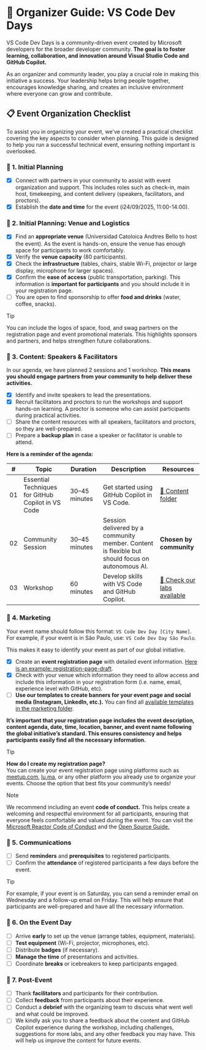 # 🎉 Organizer Guide: VS Code Dev Days

VS Code Dev Days is a community-driven event created by Microsoft developers for the broader developer community. **The goal is to foster learning, collaboration, and innovation around Visual Studio Code and GitHub Copilot.**

As an organizer and community leader, you play a crucial role in making this initiative a success. Your leadership helps bring people together, encourages knowledge sharing, and creates an inclusive environment where everyone can grow and contribute.

## 📋 Event Organization Checklist

To assist you in organizing your event, we've created a practical checklist covering the key aspects to consider when planning. This guide is designed to help you run a successful technical event, ensuring nothing important is overlooked.

### 👥 1. Initial Planning

- [x] Connect with partners in your community to assist with event organization and support. This includes roles such as check-in, main host, timekeeping, and content delivery (speakers, facilitators, and proctors).
- [x] Establish the **date and time** for the event (i24/09/2025, 11:00-14:00).

### 🏢 2. Initial Planning: Venue and Logistics

- [x] Find an **appropriate venue** (Universidad Catoloica Andtres Bello to host the event). As the event is hands-on, ensure the venue has enough space for participants to work comfortably.
- [x] Verify the **venue capacity** (80 participants).
- [x] Check the **infrastructure** (tables, chairs, stable Wi-Fi, projector or large display, microphone for larger spaces).
- [x] Confirm the **ease of access** (public transportation, parking). This information is **important for participants** and you should include it in your registration page.
- [ ] You are open to find sponsorship to offer **food and drinks** (water, coffee, snacks).

> [!TIP]
> You can include the logos of space, food, and swag partners on the registration page and event promotional materials. This highlights sponsors and partners, and helps strengthen future collaborations.

### 🎤 3. Content: Speakers & Facilitators

In our agenda, we have planned 2 sessions and 1 workshop. **This means you should engage partners from your community to help deliver these activities.**

- [x] Identify and invite speakers to lead the presentations.
- [x] Recruit facilitators and proctors to run the workshops and support hands-on learning. A proctor is someone who can assist participants during practical activities.
- [ ] Share the content resources with all speakers, facilitators and proctors, so they are well-prepared.
- [ ] Prepare a **backup plan** in case a speaker or facilitator is unable to attend.

**Here is a reminder of the agenda:**

| #  | Topic                                              | Duration      | Description                                                                 | Resources                |
|----|----------------------------------------------------|--------------|-----------------------------------------------------------------------------|--------------------------|
| 01 | Essential Techniques for GitHub Copilot in VS Code | 30–45 minutes | Get started using GitHub Copilot in VS Code.                                | [📁 Content folder](../content/) |
| 02 | Community Session                                 | 30–45 minutes | Session delivered by a community member. Content is flexible but should focus on autonomous AI. | **Chosen by community**  |
| 03 | Workshop                                          | 60 minutes    | Develop skills with VS Code and GitHub Copilot.                             | [📁 Check our labs available](../content/) |

### 📣 4. Marketing

Your event name should follow this format: `VS Code Dev Day [City Name]`. For example, if your event is in São Paulo, use: `VS Code Dev Day São Paulo`.

This makes it easy to identify your event as part of our global initiative.

- [x] Create an **event registration page** with detailed event information. [Here is an example: registration-page-draft](registration-page-draft.md).
- [x] Check with your venue which information they need to allow access and include this information in your registration form (i.e. name, email, experience level with GitHub, etc).
- [ ] **Use our templates to create banners for your event page and social media (Instagram, LinkedIn, etc.).** You can find all [available templates in the marketing folder](../marketing/).

**It’s important that your registration page includes the event description, content agenda, date, time, location, banner, and event name following the global initiative’s standard. This ensures consistency and helps participants easily find all the necessary information.**

> [!TIP]
> **How do I create my registration page?**  
> You can create your event registration page using platforms such as [meetup.com](https://www.meetup.com/), [lu.ma](https://lu.ma/), or any other platform you already use to organize your events. Choose the option that best fits your community’s needs!

> [!NOTE]
> We recommend including an event **code of conduct.** This helps create a welcoming and respectful environment for all participants, ensuring that everyone feels comfortable and valued during the event. You can visit the [Microsoft Reactor Code of Conduct](https://developer.microsoft.com/en-us/reactor/codeofconduct/) and the [Open Source Guide.](https://opensource.guide/code-of-conduct/)

### 📧 5. Communications

- [ ] Send **reminders** and **prerequisites** to registered participants.
- [ ] Confirm the **attendance** of registered participants a few days before the event.

> [!TIP]
> For example, if your event is on Saturday, you can send a reminder email on Wednesday and a follow-up email on Friday. This will help ensure that participants are well-prepared and have all the necessary information.

### 📅 6. On the Event Day

- [ ] Arrive **early** to set up the venue (arrange tables, equipment, materials).
- [ ] **Test equipment** (Wi-Fi, projector, microphones, etc).
- [ ] Distribute **badges** (if necessary).
- [ ] **Manage the time** of presentations and activities.
- [ ] Coordinate **breaks** or icebreakers to keep participants engaged.

### 📝 7. Post-Event

- [ ] Thank **facilitators** and participants for their contribution.
- [ ] Collect **feedback** from participants about their experience.
- [ ] Conduct a **debrief** with the organizing team to discuss what went well and what could be improved.
- [ ] We kindly ask you to share a feedback about the content and GitHub Copilot experience during the workshop, including challenges, suggestions for more labs, and any other feedback you may have. This will help us improve the content for future events.
